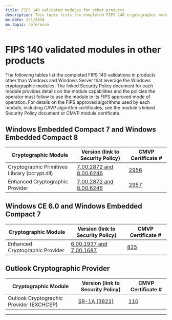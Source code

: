 ```yaml
---
title: FIPS 140 validated modules for other products
description: This topic lists the completed FIPS 140 cryptographic module validations for products other than Windows and Windows Server that leverage the Windows cryptographic modules.
ms.date: 2/1/2024
ms.topic: reference
---
```


# FIPS 140 validated modules in other products

The following tables list the completed FIPS 140 validations in products other than Windows and Windows Server that leverage the Windows cryptographic modules. The linked Security Policy document for each module provides details on the module capabilities and the policies the operator must follow to use the module in its FIPS approved mode of operation. For details on the FIPS approved algorithms used by each module, including CAVP algorithm certificates, see the module's linked Security Policy document or CMVP module certificate.

## Windows Embedded Compact 7 and Windows Embedded Compact 8

|Cryptographic Module|Version (link to Security Policy)|CMVP Certificate #|
|--- |--- |--- |
|Cryptographic Primitives Library (bcrypt.dll)|[7.00.2872 and 8.00.6246][sp-2956]|[2956][certificate-2956]|
|Enhanced Cryptographic Provider|[7.00.2872 and 8.00.6246][sp-2957]|[2957][certificate-2957]|

## Windows CE 6.0 and Windows Embedded Compact 7

|Cryptographic Module|Version (link to Security Policy)|CMVP Certificate #|
|--- |--- |--- |
|Enhanced Cryptographic Provider|[6.00.1937 and 7.00.1687][sp-825]|[825][certificate-825]|

## Outlook Cryptographic Provider

|Cryptographic Module|Version (link to Security Policy)|CMVP Certificate #|
|--- |--- |--- |
|Outlook Cryptographic Provider (EXCHCSP)|[SR-1A (3821)][sp-110]|[110][certificate-110]|

---

<!-- Links -->

<!-- CMVP Certificates -->

[certificate-110]: https://csrc.nist.gov/projects/cryptographic-module-validation-program/certificate/110
[certificate-825]: https://csrc.nist.gov/projects/cryptographic-module-validation-program/certificate/825
[certificate-2956]: https://csrc.nist.gov/projects/cryptographic-module-validation-program/certificate/2956
[certificate-2957]: https://csrc.nist.gov/projects/cryptographic-module-validation-program/certificate/2957

<!-- Security Policies -->

[sp-110]: https://csrc.nist.gov/csrc/media/projects/cryptographic-module-validation-program/documents/security-policies/140sp110.pdf
[sp-825]: https://csrc.nist.gov/csrc/media/projects/cryptographic-module-validation-program/documents/security-policies/140sp825.pdf
[sp-2956]: https://csrc.nist.gov/csrc/media/projects/cryptographic-module-validation-program/documents/security-policies/140sp2956.pdf
[sp-2957]: https://csrc.nist.gov/csrc/media/projects/cryptographic-module-validation-program/documents/security-policies/140sp2957.pdf